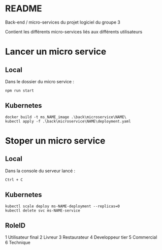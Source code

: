 # README

Back-end / micro-services du projet logiciel du groupe 3

Contient les différents micro-services liés aux différents utilisateurs

# Lancer un micro service

## Local

Dans le dossier du micro service :

```
npm run start
```

## Kubernetes

```
docker build -t ms_NAME_image .\back\microservice\NAME\
kubectl apply -f .\back\microservice\NAME\deployment.yaml
```

# Stoper un micro service

## Local

Dans la console du serveur lancé :

```
Ctrl + C
```

## Kubernetes

```
kubectl scale deploy ms-NAME-deployment --replicas=0
kubectl delete svc ms-NAME-service
```


## RoleID
1 Utilisateur final
2 Livreur
3 Restaurateur
4 Developpeur tier
5 Commercial
6 Technique